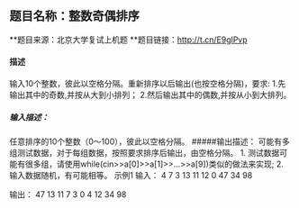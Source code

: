 
## 题目名称：整数奇偶排序
**题目来源：北京大学复试上机题
**题目链接：http://t.cn/E9glPvp



#### 描述
输入10个整数，彼此以空格分隔。重新排序以后输出(也按空格分隔)，要求: 1.先输出其中的奇数,并按从大到小排列； 2.然后输出其中的偶数,并按从小到大排列。
##### 输入描述：
任意排序的10个整数（0～100），彼此以空格分隔。
#####输出描述：
可能有多组测试数据，对于每组数据，按照要求排序后输出，由空格分隔。 1. 测试数据可能有很多组，请使用while(cin>>a[0]>>a[1]>>...>>a[9])类似的做法来实现; 2. 输入数据随机，有可能相等。
示例1
输入：
4 7 3 13 11 12 0 47 34 98

输出：
47 13 11 7 3 0 4 12 34 98
